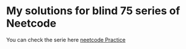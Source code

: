 # My solutions for blind 75 series of Neetcode
You can check the serie here [neetcode Practice](https://neetcode.io/practice)